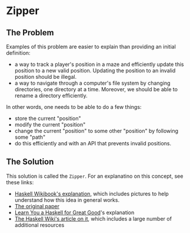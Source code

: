 # Zipper

## The Problem

Examples of this problem are easier to explain than providing an initial definition:
- a way to track a player's position in a maze and efficiently update this position to a new valid position. Updating the position to an invalid position should be illegal.
- a way to navigate through a computer's file system by changing directories, one directory at a time. Moreover, we should be able to rename a directory efficiently.

In other words, one needs to be able to do a few things:
- store the current "position"
- modify the current "position"
- change the current "position" to some other "position" by following some "path"
- do this efficiently and with an API that prevents invalid positions.

## The Solution

This solution is called the `Zipper`. For an explanatino on this concept, see these links:
- [Haskell Wikibook's explanation](https://en.wikibooks.org/wiki/Haskell/Zippers), which includes pictures to help understand how this idea in general works.
- [The original paper](https://www.st.cs.uni-saarland.de/edu/seminare/2005/advanced-fp/docs/huet-zipper.pdf)
- [Learn You a Haskell for Great Good](http://learnyouahaskell.com/zippers)'s explanation
- [The Haskell Wiki's article on it](https://wiki.haskell.org/Zipper), which includes a large number of additional resources
